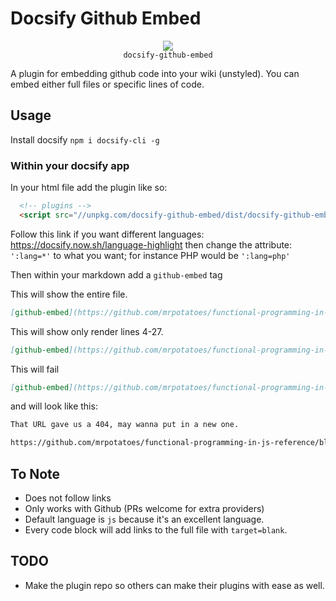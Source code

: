# Docsify Github Embed
<p align="center">
  <img src="https://docsify.js.org/_media/icon.svg" />
  <br />
  <code>docsify-github-embed</code>
</p>

A plugin for embedding github code into your wiki (unstyled). You can embed either full files or specific lines of code.

## Usage
Install docsify `npm i docsify-cli -g`

### Within your docsify app

In your html file add the plugin like so:
```html
  <!-- plugins -->
  <script src="//unpkg.com/docsify-github-embed/dist/docsify-github-embed.min.js" />
```

Follow this link if you want different languages: https://docsify.now.sh/language-highlight then change the attribute: `':lang=*'` to what you want; for instance PHP would be `':lang=php'`

Then within your markdown add a `github-embed` tag

This will show the entire file.
```md
[github-embed](https://github.com/mrpotatoes/functional-programming-in-js-reference/blob/master/src/foundational/adts/diy.daggy.js ':lang=js')
```

This will show only render lines 4-27.
```md
[github-embed](https://github.com/mrpotatoes/functional-programming-in-js-reference/blob/master/src/foundational/adts/diy.daggy.js#L4-L27 ':lang=js')
```

This will fail
```md
[github-embed](https://github.com/mrpotatoes/functional-programming-in-js-reference/blob/master/src/foundational/adts/diy.daggy.js2#L4-L27 ':lang=js')
```

and will look like this:
```md
That URL gave us a 404, may wanna put in a new one.

https://github.com/mrpotatoes/functional-programming-in-js-reference/blob/master/src/foundational/adts/diy.daggy.js2#L4-L27
```

## To Note
* Does not follow links
* Only works with Github (PRs welcome for extra providers)
* Default language is `js` because it's an excellent language.
* Every code block will add links to the full file with `target=blank`.

## TODO
* Make the plugin repo so others can make their plugins with ease as well.

